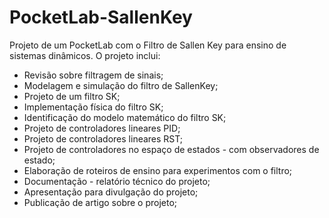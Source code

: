 # PocketLab-SallenKey
Projeto de um PocketLab com o Filtro de Sallen Key para ensino de sistemas dinâmicos. O projeto inclui:

- Revisão sobre filtragem de sinais;
- Modelagem e simulação do filtro de SallenKey;
- Projeto de um filtro SK;
- Implementação física do filtro SK;
- Identificação do modelo matemático do filtro SK;
- Projeto de controladores lineares PID;
- Projeto de controladores lineares RST;
- Projeto de controladores no espaço de estados - com observadores de estado;
- Elaboração de roteiros de ensino para experimentos com o filtro;
- Documentação - relatório técnico do projeto;
- Apresentação para divulgação do projeto;
- Publicação de artigo sobre o projeto;
